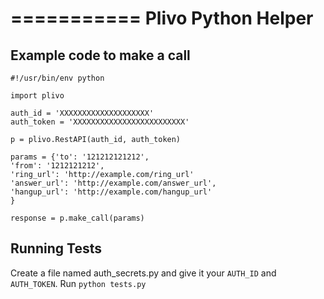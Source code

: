 ===========
Plivo Python Helper
===========

Example code to make a call
---------------------------

    #!/usr/bin/env python

    import plivo

    auth_id = 'XXXXXXXXXXXXXXXXXXXX'
    auth_token = 'XXXXXXXXXXXXXXXXXXXXXXXXX'

    p = plivo.RestAPI(auth_id, auth_token)

    params = {'to': '121212121212',
    'from': '1212121212',
    'ring_url': 'http://example.com/ring_url'
    'answer_url': 'http://example.com/answer_url',
    'hangup_url': 'http://example.com/hangup_url'
    }

    response = p.make_call(params)


Running Tests
-----------------------

Create a file named auth_secrets.py and give it your `AUTH_ID` and `AUTH_TOKEN`.
Run `python tests.py`
